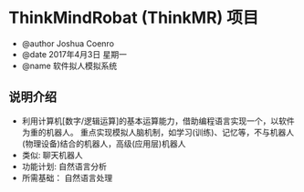 # ThinkMindRobat (ThinkMR) 项目
- @author       Joshua Coenro
- @date         2017年4月3日 星期一
- @name         软件拟人模拟系统


## 说明介绍
- 利用计算机[数字/逻辑运算]的基本运算能力，借助编程语言实现一个，以软件为重的机器人。 重点实现模拟人脑机制，如学习(训练)、记忆等，不与机器人(物理设备)结合的机器人，高级(应用层)机器人
- 类似: 聊天机器人
- 功能计划:  自然语言分析
- 所需基础： 自然语言处理